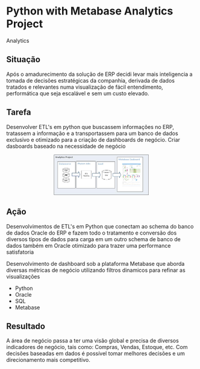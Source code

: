 # Python with Metabase Analytics Project
Analytics


## Situação
Após o amadurecimento da solução de ERP decidi levar mais inteligencia a tomada de decisões estratégicas da companhia, derivada de dados tratados e relevantes numa visualização de fácil entendimento, performática que seja escalável e sem um custo elevado.
 
## Tarefa
Desenvolver ETL's em python que buscassem informações no ERP, tratassem a informação e a transportassem para um banco de dados exclusivo e otimizado para a criação de dashboards de negócio. Criar dasboards baseado na necessidade de negócio

<p align="center">
	<img src="estruutra-etl-metabase.jpg" height="50%" width="50%">
</p>

## Ação
Desenvolvimentos de ETL's em Python que conectam ao schema do banco de dados Oracle do ERP e fazem todo o tratamento e conversão dos diversos tipos de dados para carga em um outro schema de banco de dados também em Oracle otimizado para trazer uma performance satisfatoria

Desenvolvimento de dashboard sob a plataforma Metabase que aborda diversas métricas de negócio utilizando filtros dinamicos para refinar as visualizações 

* Python
* Oracle
* SQL
* Metabase

## Resultado
A área de negócio passa a ter uma visão global e precisa de diversos indicadores de negócio, tais como: Compras, Vendas, Estoque, etc. 
Com decisões baseadas em dados é possível tomar melhores decisões e um direcionamento mais competitivo.


